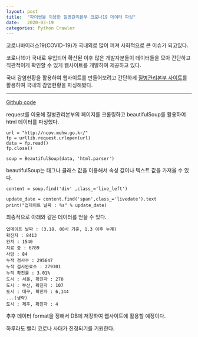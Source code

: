```yaml
---
layout: post
title:  "파이썬을 이용한 질병관리본부 코로나19 데이터 파싱"
date:   2020-03-19
categories: Python Crawler
---
```

코로나바이러스19(COVID-19)가 국내외로 많이 퍼져 사회적으로 큰 이슈가 되고있다.

코로나19가 국내로 유입되어 확산된 이후 많은 개발자분들이 데이터들을 모아 간단하고 직관적이게 확인할 수 있게 웹사이트를 개발하여 제공하고 있다.

국내 감염현황을 활용하여 웹사이트를 만들어보려고 간단하게 [질병관리본부 사이트](http://ncov.mohw.go.kr/)를 활용하여 국내의 감염현황을 파싱해봤다.

----------------------------------------

[Github code](https://github.com/spro1/python_script/blob/master/script/corona_crawler.py)

request를 이용해 질병관리본부의 페이지를 크롤링하고 beautifulSoup를 활용하여 html 데이터를 파싱했다.

```
url = "http://ncov.mohw.go.kr/"
fp = urllib.request.urlopen(url)
data = fp.read()
fp.close()

soup = BeautifulSoup(data, 'html.parser')
```
beautifulSoup는 태그나 클래스 값을 이용해서 속성 값이나 텍스트 값을 가져올 수 있다.

```
content = soup.find('div' ,class_='live_left')

update_date = content.find('span',class_='livedate').text
print("업데이트 날짜 : %s" % update_date)
```
최종적으로 아래와 같은 데이터를 얻을 수 있다.

    업데이트 날짜 : (3.18. 00시 기준, 1.3 이후 누계)
    확진자 : 8413
    완치 : 1540
    치료 중 : 6789
    사망 : 84
    누적 검사수 : 295647
    누적 검사완료수 : 279301
    누적 확진률 : 3.01%
    도시 : 서울, 확진자 : 270
    도시 : 부산, 확진자 : 107
    도시 : 대구, 확진자 : 6,144
    ...(생략)
    도시 : 제주, 확진자 : 4

추후 데이터 format을 정해서 DB에 저장하여 웹사이트에 활용할 예정이다.

하루라도 빨리 코로나 사태가 진정되기를 기원한다.